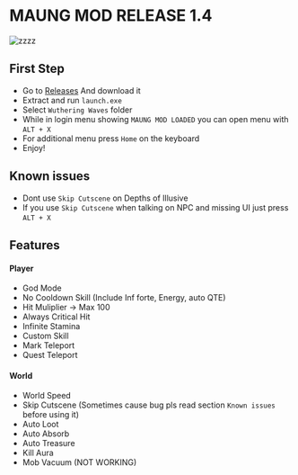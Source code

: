 # MAUNG MOD RELEASE 1.4
![zzzz](https://raw.githubusercontent.com/saefulbarkah/MAUNG-MOD/main/menu.png)

## First Step
- Go to [Releases](https://github.com/saefulbarkah/MAUNG-MOD/releases/download/1.4/ww-mod-1.4.rar) And download it
- Extract and run `launch.exe`
- Select `Wuthering Waves` folder
- While in login menu showing `MAUNG MOD LOADED` you can open menu with `ALT + X`
- For additional menu press `Home` on the keyboard
- Enjoy!

## Known issues
- Dont use `Skip Cutscene` on Depths of Illusive
- If you use `Skip Cutscene` when talking on NPC and missing UI just press `ALT + X`

## Features
#### Player
- God Mode
- No Cooldown Skill (Include Inf forte, Energy, auto QTE)
- Hit Muliplier -> Max 100
- Always Critical Hit
- Infinite Stamina
- Custom Skill
- Mark Teleport
- Quest Teleport

#### World
- World Speed
- Skip Cutscene (Sometimes cause bug pls read section `Known issues` before using it)
- Auto Loot
- Auto Absorb
- Auto Treasure
- Kill Aura
- Mob Vacuum (NOT WORKING)
